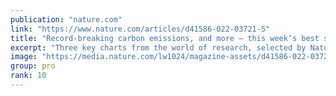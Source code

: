 ```yaml
---
publication: "nature.com"
link: "https://www.nature.com/articles/d41586-022-03721-5"
title: "Record-breaking carbon emissions, and more — this week’s best science graphics"
excerpt: "Three key charts from the world of research, selected by Nature editors."
image: "https://media.nature.com/lw1024/magazine-assets/d41586-022-03721-5/d41586-022-03721-5_23713704.jpg"
group: pro
rank: 10
---
```

